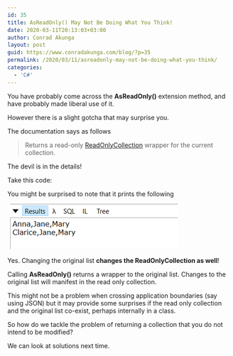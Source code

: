 ```yaml
---
id: 35
title: AsReadOnly() May Not Be Doing What You Think!
date: 2020-03-11T20:13:03+03:00
author: Conrad Akunga
layout: post
guid: https://www.conradakunga.com/blog/?p=35
permalink: /2020/03/11/asreadonly-may-not-be-doing-what-you-think/
categories:
  - 'C#'
---
```

You have probably come across the **AsReadOnly()** extension method, and have probably made liberal use of it.

However there is a slight gotcha that may surprise you.

The documentation says as follows

> Returns a read-only [ReadOnlyCollection<T>](https://docs.microsoft.com/en-us/dotnet/api/system.collections.objectmodel.readonlycollection-1?view=netframework-4.8) wrapper for the current collection.

The devil is in the details!

Take this code:

<div class="gist-oembed" data-gist="f9677549efa980300d990125866e0e2a.json" data-ts="8">
</div>

You might be surprised to note that it prints the following

![](images/2020/03/image.png)


Yes. Changing the original list **changes the ReadOnlyCollection as well**!

Calling **AsReadOnly()** returns a wrapper to the original list. Changes to the original list will manifest in the read only collection.

This might not be a problem when crossing application boundaries (say using JSON) but it may provide some surprises if the read only collection and the original list co-exist, perhaps internally in a class.

So how do we tackle the problem of returning a collection that you do not intend to be modified?

We can look at solutions next time.